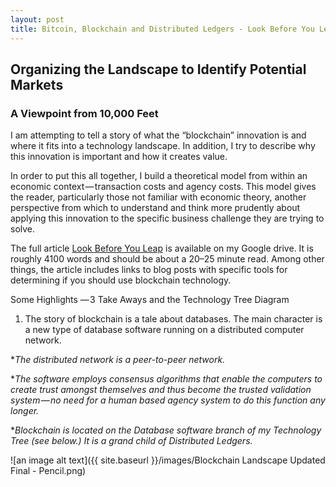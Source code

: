 ```yaml
---
layout: post
title: Bitcoin, Blockchain and Distributed Ledgers - Look Before You Leap
---
```


## Organizing the Landscape to Identify Potential Markets
### A Viewpoint from 10,000 Feet

I am attempting to tell a story of what the “blockchain” innovation is and where it fits into a technology landscape. In addition, I try to describe why this innovation is important and how it creates value.

In order to put this all together, I build a theoretical model from within an economic context — transaction costs and agency costs. This model gives the reader, particularly those not familiar with economic theory, another perspective from which to understand and think more prudently about applying this innovation to the specific business challenge they are trying to solve.

The full article [Look Before You Leap](https://docs.google.com/document/d/1nkK6MPQfI8Skf79BAMVctDvO8Pw2HiiFEFVPMp5aCog/edit?usp=sharing) is available on my Google drive. It is roughly 4100 words and should be about a 20–25 minute read. Among other things, the article includes links to blog posts with specific tools for determining if you should use blockchain technology.

Some Highlights
— 3 Take Aways and the Technology Tree Diagram

1) The story of blockchain is a tale about databases. The main character is a new type of database software running on a distributed computer network.

*_The distributed network is a peer-to-peer network._

*_The software employs consensus algorithms that enable the computers to create trust amongst themselves and thus become the trusted validation system — no need for a human based agency system to do this function any longer._

*_Blockchain is located on the Database software branch of my Technology Tree (see below.) It is a grand child of Distributed Ledgers._


![an image alt text]({{ site.baseurl }}/images/Blockchain Landscape Updated Final - Pencil.png)
